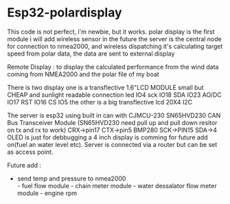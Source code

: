 # Esp32-polardisplay
This code is not perfect, i'm newbie, but it works.
polar display is the first module
i will add wireless sensor in the future
the server is the central node for connection to nmea2000, and wireless dispatching
it's calculating target speed from polar data, the data are sent to external display

Remote Display : to display the calculated performance from the wind data coming from NMEA2000 and the polar file of my boat

There is two display one is a transflective 1.6"LCD MODULE small but CHEAP and sunlight readable
connection  led IO4
            sck IO18
            SDA IO23
            AO/DC IO17
            RST IO16
            CS IO5 
the other is a big transflective lcd 20X4 I2C


The server is esp32 using built in can with CJMCU-230 SN65HVD230 CAN Bus Transceiver Module
(SN65HVD230 need pull up and pull down resitor on tx and rx to work)
CRX->pin17 CTX->pin5
BMP280   SCK->PIN15 SDA->4
OLED is just for debbugging a 4 inch display is comming for future add on(fuel an water level etc). 
Server is connected via a router but can be set as access point.



Future add : 
- send temp and pressure to nmea2000           
       - fuel flow module
              - chain meter module
              - water dessalator flow meter module
              - engine rpm
              
              
 

